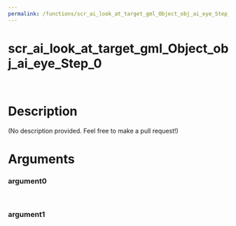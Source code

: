 ```yaml
---
permalink: /functions/scr_ai_look_at_target_gml_Object_obj_ai_eye_Step_0
---
```

# scr_ai_look_at_target_gml_Object_obj_ai_eye_Step_0  
&nbsp;  
# Description  
(No description provided. Feel free to make a pull request!) 
&nbsp;  
# Arguments
### argument0

&nbsp;    
### argument1

&nbsp;    



